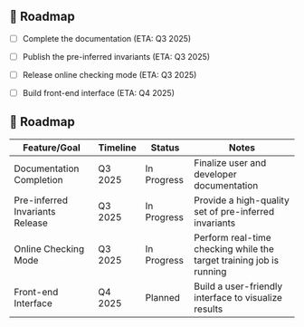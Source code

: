 ## 🚀 Roadmap

- [ ] Complete the documentation (ETA: Q3 2025)
- [ ] Publish the pre-inferred invariants (ETA: Q3 2025)
- [ ] Release online checking mode (ETA: Q3 2025)
- [ ] Build front-end interface (ETA: Q4 2025)


## 🚀 Roadmap

| Feature/Goal                     | Timeline  | Status       | Notes     |
|----------------------------------|-----------|--------------|------------|
|  Documentation Completion        | Q3 2025   | In Progress  | Finalize user and developer documentation |
|  Pre-inferred Invariants Release | Q3 2025   | In Progress  | Provide a high-quality set of pre-inferred invariants |
|  Online Checking Mode            | Q3 2025   | In Progress  | Perform real-time checking while the target training job is running |
|  Front-end Interface             | Q4 2025   | Planned      | Build a user-friendly interface to visualize results |

